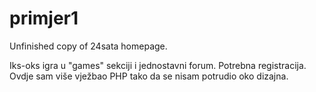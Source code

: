 # primjer1
Unfinished copy of 24sata homepage.

Iks-oks igra u "games" sekciji i jednostavni forum. Potrebna registracija. Ovdje sam više vježbao PHP tako da se nisam potrudio oko dizajna.
